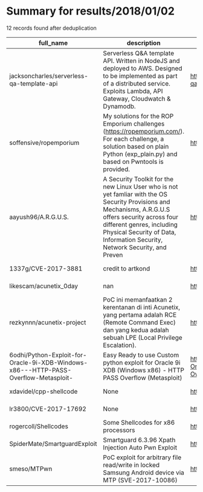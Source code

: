 
# Summary for results/2018/01/02
    
12 records found after deduplication

| full_name | description | html_url | matched_list | matched_count | pushed_at | size | stargazers_count | language | forks_count |
|-------------------------------------------------------------------------------------|------------------------------------------------------------------------------------------------------------------------------------------------------------------------------------------------------------------------------------------------------------------|--------------------------------------------------------------------------------------------------------|--------------------|-----------------|---------------------------|--------|--------------------|------------|---------------|
| jacksoncharles/serverless-qa-template-api | Serverless Q&A template API. Written in NodeJS and deployed to AWS. Designed to be implemented as part of a distributed service. Exploits Lambda, API Gateway, Cloudwatch & Dynamodb. | https://github.com/jacksoncharles/serverless-qa-template-api | ['exploit'] | 1 | 2018-01-02 22:21:42+00:00 | 101 | 0 | JavaScript | 0 |
| soffensive/ropemporium | My solutions for the ROP Emporium challenges (https://ropemporium.com/). For each challenge, a solution based on plain Python (exp_plain.py) and based on Pwntools is provided. | https://github.com/soffensive/ropemporium | ['exploit'] | 1 | 2018-01-02 14:08:26+00:00 | 66 | 10 | Python | 1 |
| aayush96/A.R.G.U.S. | A Security Toolkit for the new Linux User who is not yet famliar with the OS Security Provisions and Mechanisms, A.R.G.U.S offers security across four different genres, including Physical Security of Data, Information Security, Network Security, and Preven | https://github.com/aayush96/A.R.G.U.S. | ['exploit'] | 1 | 2018-01-02 04:11:57+00:00 | 28 | 0 | C | 0 |
| 1337g/CVE-2017-3881 | credit to artkond | https://github.com/1337g/CVE-2017-3881 | ['cve-2'] | 1 | 2018-01-02 01:46:19+00:00 | 2 | 1 | Python | 2 |
| likescam/acunetix_0day | nan | https://github.com/likescam/acunetix_0day | ['0day'] | 1 | 2018-01-02 05:11:33+00:00 | 13 | 0 | Python | 0 |
| rezkynnn/acunetix-project | PoC ini memanfaatkan 2 kerentanan di inti Acunetix, yang pertama adalah RCE (Remote Command Exec) dan yang kedua adalah sebuah LPE (Local Privilege Escalation). | https://github.com/rezkynnn/acunetix-project | ['rce', 'rce poc'] | 2 | 2018-01-02 07:34:47+00:00 | 13 | 1 | Python | 1 |
| 6odhi/Python-Exploit-for-Oracle-9i-XDB-Windows-x86---HTTP-PASS-Overflow-Metasploit- | Easy Ready to use Custom python exploit for Oracle 9i XDB (Windows x86) - HTTP PASS Overflow (Metasploit) | https://github.com/6odhi/Python-Exploit-for-Oracle-9i-XDB-Windows-x86---HTTP-PASS-Overflow-Metasploit- | ['exploit'] | 1 | 2018-01-02 07:56:23+00:00 | 14 | 3 | Python | 1 |
| xdavidel/cpp-shellcode | None | https://github.com/xdavidel/cpp-shellcode | ['shellcode'] | 1 | 2018-01-02 08:10:53+00:00 | 7 | 1 | C | 1 |
| lr3800/CVE-2017-17692 | None | https://github.com/lr3800/CVE-2017-17692 | ['cve-2'] | 1 | 2018-01-02 13:58:02+00:00 | 23 | 3 | HTML | 1 |
| rogercoll/Shellcodes | Some Shellcodes for x86 processors | https://github.com/rogercoll/Shellcodes | ['shellcode'] | 1 | 2018-01-02 16:52:59+00:00 | 339 | 0 | Assembly | 0 |
| SpiderMate/SmartguardExploit | Smartguard 6.3.96 Xpath Injection Auto Pwn Exploit | https://github.com/SpiderMate/SmartguardExploit | ['exploit'] | 1 | 2018-01-02 18:57:42+00:00 | 47 | 2 | Shell | 2 |
| smeso/MTPwn | PoC exploit for arbitrary file read/write in locked Samsung Android device via MTP (SVE-2017-10086) | https://github.com/smeso/MTPwn | ['exploit'] | 1 | 2018-01-02 19:28:01+00:00 | 18 | 146 | C | 48 |
